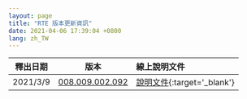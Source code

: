 ```yaml
---
layout: page
title: "RTE 版本更新資訊"
date: 2021-04-06 17:39:04 +0800
lang: zh_TW
---
```



|釋出日期|版本|線上說明文件|
|:-:|:-:|:-|
|2021/3/9|[008.009.002.092](8.9.2.html)|[說明文件](/library/8.9.2/index.html){:target='_blank'}|
